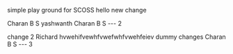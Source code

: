 simple play ground for SCOSS
hello
new change

Charan B S
yashwanth
Charan B S --- 2


change 2
 Richard
 hvwehifvewhfvwefwhfvwehfeiev
 dummy changes
 Charan B S --- 3